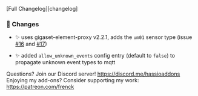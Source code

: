 [Full Changelog][changelog]

### :hammer: Changes

- :sparkles: uses gigaset-element-proxy v2.2.1, adds the `um01` sensor type (issue [#16](https://github.com/ycardon/gigaset-elements-proxy/issues/16) and [#17](https://github.com/ycardon/gigaset-elements-proxy/issues/17))

- :sparkles: added `allow_unknown_events` config entry (default to `false`) to propagate unknown event types to mqtt

Questions? Join our Discord server! https://discord.me/hassioaddons
Enjoying my add-ons? Consider supporting my work: https://patreon.com/frenck